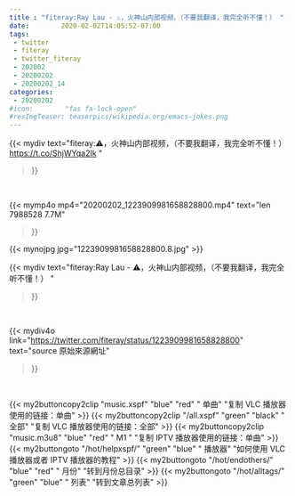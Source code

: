 ```yaml
---
title : "fiteray:Ray Lau - ⚠️，火神山内部视频，（不要我翻译，我完全听不懂！） "
date:        2020-02-02T14:05:52-07:00
tags:
 - twitter
 - fiteray
 - twitter_fiteray
 - 202002
 - 20200202
 - 20200202_14
categories:
 - 20200202
#icon:        "fas fa-lock-open"
#resImgTeaser: teaserpics/wikipedia.org/emacs-jokes.png
---
```


{{< mydiv text="fiteray:⚠️，火神山内部视频，（不要我翻译，我完全听不懂！） https://t.co/ShjWYqa2Ik "
>}}
<br>


{{< mymp4o mp4="20200202_1223909981658828800.mp4"
text="len 7988528    7.7M"
>}}

{{< mynojpg jpg="1223909981658828800.8.jpg" >}}

{{< mydiv text="fiteray:Ray Lau - ⚠️，火神山内部视频，（不要我翻译，我完全听不懂！） "
>}}
<br>

{{< mydiv4o link="https://twitter.com/fiteray/status/1223909981658828800"
text="source 原始來源網址"
>}}


<br>



{{< my2buttoncopy2clip "music.xspf"        "blue"   "red"    " 单曲"  "复制 VLC 播放器使用的链接：单曲" >}} {{< my2buttoncopy2clip "/all.xspf"         "green"  "black"  " 全部"  "复制 VLC 播放器使用的链接：全部" >}} {{< my2buttoncopy2clip "music.m3u8"        "blue"   "red"    " M1 "    "复制 IPTV 播放器使用的链接：单曲" >}} {{< my2buttongoto      "/hot/helpxspf/"    "green"  "blue"   " 播放器" "如何使用 VLC 播放器或者 IPTV 播放器的教程" >}} {{< my2buttongoto      "/hot/endothers/"   "blue"   "red"    " 月份"   "转到月份总目录" >}} {{< my2buttongoto      "/hot/alltags/"     "green"  "blue"   " 列表"   "转到文章总列表" >}} 
